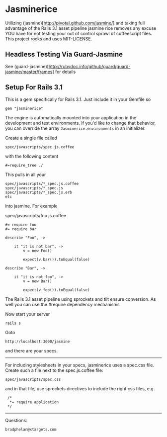 Jasminerice
===========

Utilizing (jasmine)[http://pivotal.github.com/jasmine/] and taking full advantage
of the Rails 3.1 asset pipeline jasmine rice removes any excuse YOU have for
not testing your out of control sprawl of coffeescript files.
This project rocks and uses MIT-LICENSE.

Headless Testing Via Guard-Jasmine
----------------------------------

See (guard-jasmine)[http://rubydoc.info/github/guard/guard-jasmine/master/frames] for details

Setup For Rails 3.1
-------------------

This is a gem specifically for Rails 3.1. Just include it in
your Gemfile so

	gem "jasminerice"

The engine is automatically mounted into your application in the development
and test environments.  If you'd like to change that behavior, you can
override the array `Jasminerice.environments` in an initializer.

Create a single file called

	spec/javascripts/spec.js.coffee

with the following content

	#=require_tree ./

This pulls in all your

	spec/javascripts/*_spec.js.coffee
	spec/javascripts/*_spec.js
	spec/javascripts/*_spec.js.erb
	etc

into jasmine. For example

spec/javascripts/foo.js.coffee

	#= require foo
	#= require bar

	describe "Foo", ->

		it "it is not bar", ->
			v = new Foo()

			expect(v.bar()).toEqual(false)

	describe "Bar", ->

		it "it is not foo", ->
			v = new Bar()

			expect(v.foo()).toEqual(false)


The Rails 3.1 asset pipeline using sprockets and tilt
ensure conversion. As well you can use the #require
dependency mechanisms

Now start your server

	rails s

Goto 

	http://localhost:3000/jasmine

and there are your specs.

---

For including stylesheets in your specs, jasminerice uses a spec.css file. Create such a file next to the spec.js.coffee file:

	spec/javascripts/spec.css
  
and in that file, use sprockets directives to include the right css files, e.g.

	 /*
	  *= require application
	 */

---

Questions:

	bradphelan@xtargets.com




